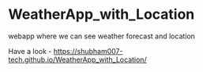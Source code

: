 # WeatherApp_with_Location
webapp where we can see weather forecast and location

Have a look -  https://shubham007-tech.github.io/WeatherApp_with_Location/
